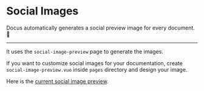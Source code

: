 # Social Images

Docus automatically generates a social preview image for every document. 🤳

---

It uses the `social-image-preview` page to generate the images.

If you want to customize social images for your documentation, create `social-image-preview.vue` inside `pages` directory and design your image.

Here is the [current social image preview](/social-image-preview).
